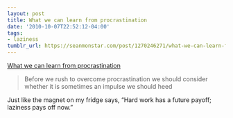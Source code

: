 ```yaml
---
layout: post
title: What we can learn from procrastination
date: '2010-10-07T22:52:12-04:00'
tags:
- laziness
tumblr_url: https://seanmonstar.com/post/1270246271/what-we-can-learn-from-procrastination
---
```

[What we can learn from procrastination](http://www.newyorker.com/arts/critics/books/2010/10/11/101011crbo_books_surowiecki?printable=true)  

> Before we rush to overcome procrastination we should consider whether it is sometimes an impulse we should heed

Just like the magnet on my fridge says, “Hard work has a future payoff; laziness pays off now.”


